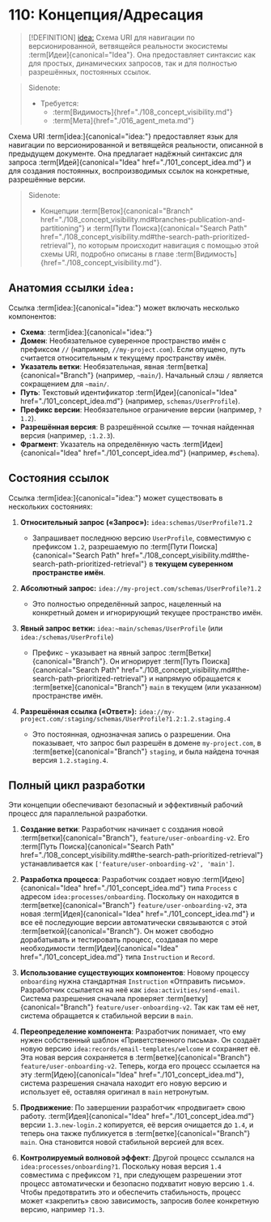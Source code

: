 # 110: Концепция/Адресация

> [!DEFINITION] [idea:](./000_glossary.md)
> Схема URI для навигации по версионированной, ветвящейся реальности экосистемы :term[Идеи]{canonical="Idea"}. Она предоставляет синтаксис как для простых, динамических запросов, так и для полностью разрешённых, постоянных ссылок.

> Sidenote:
> - Требуется:
>   - :term[Видимость]{href="./108_concept_visibility.md"}
>   - :term[Мета]{href="./016_agent_meta.md"}

Схема URI :term[idea:]{canonical="idea:"} предоставляет язык для навигации по версионированной и ветвящейся реальности, описанной в предыдущем документе. Она предлагает надёжный синтаксис для запроса :term[Идей]{canonical="Idea" href="./101_concept_idea.md"} и для создания постоянных, воспроизводимых ссылок на конкретные, разрешённые версии.

> Sidenote:
> - Концепции :term[Веток]{canonical="Branch" href="./108_concept_visibility.md#branches-publication-and-partitioning"} и :term[Пути Поиска]{canonical="Search Path" href="./108_concept_visibility.md#the-search-path-prioritized-retrieval"}, по которым происходит навигация с помощью этой схемы URI, подробно описаны в главе :term[Видимость]{href="./108_concept_visibility.md"}.

## Анатомия ссылки `idea:`

Ссылка :term[idea:]{canonical="idea:"} может включать несколько компонентов:

- **Схема**: :term[idea:]{canonical="idea:"}
- **Домен**: Необязательное суверенное пространство имён с префиксом `//` (например, `//my-project.com`). Если опущено, путь считается относительным к текущему пространству имён.
- **Указатель ветки**: Необязательная, явная :term[ветка]{canonical="Branch"} (например, `~main/`). Начальный слэш `/` является сокращением для `~main/`.
- **Путь**: Текстовый идентификатор :term[Идеи]{canonical="Idea" href="./101_concept_idea.md"} (например, `schemas/UserProfile`).
- **Префикс версии**: Необязательное ограничение версии (например, `?1.2`).
- **Разрешённая версия**: В разрешённой ссылке — точная найденная версия (например, `:1.2.3`).
- **Фрагмент**: Указатель на определённую часть :term[Идеи]{canonical="Idea" href="./101_concept_idea.md"} (например, `#schema`).

## Состояния ссылок

Ссылка :term[idea:]{canonical="idea:"} может существовать в нескольких состояниях:

1.  **Относительный запрос («Запрос»):** `idea:schemas/UserProfile?1.2`
    - Запрашивает последнюю версию `UserProfile`, совместимую с префиксом `1.2`, разрешаемую по :term[Пути Поиска]{canonical="Search Path" href="./108_concept_visibility.md#the-search-path-prioritized-retrieval"} в **текущем суверенном пространстве имён**.

2.  **Абсолютный запрос:** `idea://my-project.com/schemas/UserProfile?1.2`
    - Это полностью определённый запрос, нацеленный на конкретный домен и игнорирующий текущее пространство имён.

3.  **Явный запрос ветки:** `idea:~main/schemas/UserProfile` (или `idea:/schemas/UserProfile`)
    - Префикс `~` указывает на явный запрос :term[Ветки]{canonical="Branch"}. Он игнорирует :term[Путь Поиска]{canonical="Search Path" href="./108_concept_visibility.md#the-search-path-prioritized-retrieval"} и напрямую обращается к :term[ветке]{canonical="Branch"} `main` в текущем (или указанном) пространстве имён.

4.  **Разрешённая ссылка («Ответ»):** `idea://my-project.com/:staging/schemas/UserProfile?1.2:1.2.staging.4`
    - Это постоянная, однозначная запись о разрешении. Она показывает, что запрос был разрешён в домене `my-project.com`, в :term[ветке]{canonical="Branch"} `staging`, и была найдена точная версия `1.2.staging.4`.

## Полный цикл разработки

Эти концепции обеспечивают безопасный и эффективный рабочий процесс для параллельной разработки.

1.  **Создание ветки**: Разработчик начинает с создания новой :term[ветки]{canonical="Branch"}, `feature/user-onboarding-v2`. Его :term[Путь Поиска]{canonical="Search Path" href="./108_concept_visibility.md#the-search-path-prioritized-retrieval"} устанавливается как `['feature/user-onboarding-v2', 'main']`.

2.  **Разработка процесса**: Разработчик создает новую :term[Идею]{canonical="Idea" href="./101_concept_idea.md"} типа `Process` с адресом `idea:processes/onboarding`. Поскольку он находится в :term[ветке]{canonical="Branch"} `feature/user-onboarding-v2`, эта новая :term[Идея]{canonical="Idea" href="./101_concept_idea.md"} и все её последующие версии автоматически связываются с этой :term[веткой]{canonical="Branch"}. Он может свободно дорабатывать и тестировать процесс, создавая по мере необходимости :term[Идеи]{canonical="Idea" href="./101_concept_idea.md"} типа `Instruction` и `Record`.

3.  **Использование существующих компонентов**: Новому процессу `onboarding` нужна стандартная `Instruction` «Отправить письмо». Разработчик ссылается на неё как `idea:activities/send-email`. Система разрешения сначала проверяет :term[ветку]{canonical="Branch"} `feature/user-onboarding-v2`. Так как там её нет, система обращается к стабильной версии в `main`.

4.  **Переопределение компонента**: Разработчик понимает, что ему нужен собственный шаблон «Приветственного письма». Он создаёт новую версию `idea:records/email-templates/welcome` и сохраняет её. Эта новая версия сохраняется в :term[ветке]{canonical="Branch"} `feature/user-onboarding-v2`. Теперь, когда его процесс ссылается на эту :term[Идею]{canonical="Idea" href="./101_concept_idea.md"}, система разрешения сначала находит его новую версию и использует её, оставляя оригинал в `main` нетронутым.

5.  **Продвижение**: По завершении разработчик «продвигает» свою работу. :term[Идея]{canonical="Idea" href="./101_concept_idea.md"} версии `1.3.new-login.2` копируется, её версия очищается до `1.4`, и теперь она также публикуется в :term[ветке]{canonical="Branch"} `main`. Она становится новой стабильной версией для всех.

6.  **Контролируемый волновой эффект**: Другой процесс ссылался на `idea:processes/onboarding?1`. Поскольку новая версия `1.4` совместима с префиксом `?1`, при следующем разрешении этот процесс автоматически и безопасно подхватит новую версию `1.4`. Чтобы предотвратить это и обеспечить стабильность, процесс может «закрепить» свою зависимость, запросив более конкретную версию, например `?1.3`.